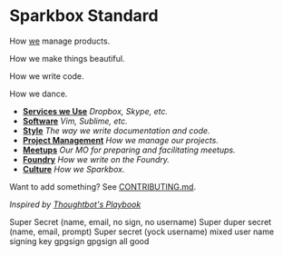 # Sparkbox Standard


How [we][sparkbox] manage products.

How we make things beautiful.

How we write code.

How we dance.

* **[Services we Use](/services)** _Dropbox, Skype, etc._
* **[Software](/software)** _Vim, Sublime, etc._
* **[Style](/style/README.md)** _The way we write documentation and code._
* **[Project Management](/project_management)** _How we manage our projects._
* **[Meetups](/meetups)** _Our MO for preparing and facilitating meetups._
* **[Foundry](/foundry)** _How we write on the Foundry._
* **[Culture](/culture)** _How we Sparkbox._

Want to add something? See [CONTRIBUTING.md](/CONTRIBUTING.md).

_Inspired by [Thoughtbot's Playbook][inspiration]_

Super Secret (name, email, no sign, no username)
Super duper secret (name, email, prompt)
Super secret (yock username)
mixed user name
signing key
gpgsign
gpgsign all good

[inspiration]: https://playbook.thoughtbot.com
[sparkbox]: http://seesparkbox.com

